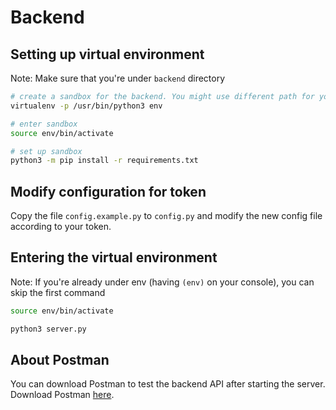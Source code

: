 # Backend

## Setting up virtual environment

Note: Make sure that you're under `backend` directory

```bash
# create a sandbox for the backend. You might use different path for your python3 executable 
virtualenv -p /usr/bin/python3 env

# enter sandbox
source env/bin/activate

# set up sandbox
python3 -m pip install -r requirements.txt
```


## Modify configuration for token

Copy the file `config.example.py` to `config.py` and modify the new config file according to your token.


## Entering the virtual environment

Note: If you're already under env (having `(env)` on your console), you can skip the first command

```bash
source env/bin/activate

python3 server.py
```


## About Postman

You can download Postman to test the backend API after starting the server. Download Postman [here](https://www.getpostman.com/downloads/).

